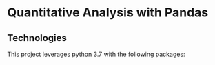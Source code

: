 # Quantitative Analysis with Pandas 

## Technologies

This project leverages python 3.7 with the following packages:
